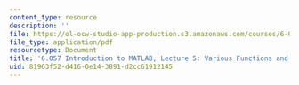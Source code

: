 ```yaml
---
content_type: resource
description: ''
file: https://ol-ocw-studio-app-production.s3.amazonaws.com/courses/6-057-introduction-to-matlab-january-iap-2019/81963f52d4160e143891d2cc61912145_MIT6_057IAP19_lec5.pdf
file_type: application/pdf
resourcetype: Document
title: '6.057 Introduction to MATLAB, Lecture 5: Various Functions and Toolboxes'
uid: 81963f52-d416-0e14-3891-d2cc61912145
---
```


